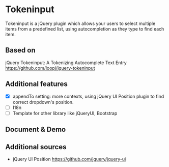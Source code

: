 Tokeninput
==========

Tokeninput is a jQuery plugin which allows your users to select multiple items from a predefined list, using autocompletion as they type to find each item.

Based on
--------

jQuery Tokeninput: A Tokenizing Autocomplete Text Entry <https://github.com/loopj/jquery-tokeninput>

Additional features
-------------------

 - [x] appendTo setting: more contexts, using jQuery UI Position plugin to find correct dropdown's position.
 - [ ] I18n
 - [ ] Template for other library like jQueryUI, Bootstrap

Document & Demo
---------------



Additional sources
------------------

* jQuery UI Position <https://github.com/jquery/jquery-ui>
